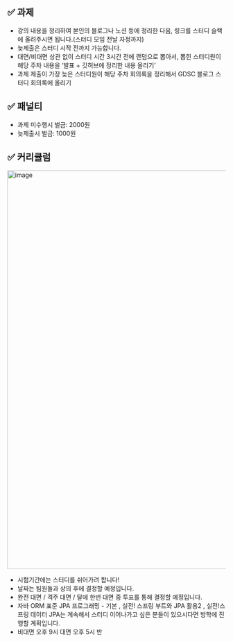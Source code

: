 ## ✅ 과제

- 강의 내용을 정리하여 본인의 블로그나 노션 등에 정리한 다음, 링크를 스터디 슬랙에 올려주시면 됩니다.(스터디 모임 전날 자정까지)
- 늦제출은 스터디 시작 전까지 가능합니다.
- 대면/비대면 상관 없이 스터디 시간 3시간 전에  랜덤으로 뽑아서, 뽑힌 스터디원이 해당 주차 내용을 ‘발표 + 깃허브에 정리한 내용 올리기’
- 과제 제출이 가장 늦은 스터디원이 해당 주차 회의록을 정리해서 GDSC 블로그 스터디 회의록에 올리기

## ✅ 패널티

- 과제 미수행시 벌금: 2000원
- 늦제출시 벌금: 1000원

## ✅ 커리큘럼

<img width="919" alt="image" src="https://user-images.githubusercontent.com/86959644/230705633-c2cdb3a8-2df2-41b0-8415-e932abd86eda.png">

- 시험기간에는 스터디를 쉬어가려 합니다!
- 날짜는 팀원들과 상의 후에 결정할 예정입니다.
- 완전 대면 / 격주 대면 / 달에 한번 대면 중 투표를 통해 결정할 예정입니다.
- 자바 ORM 표준 JPA 프로그래밍 - 기본 , 실전! 스프링 부트와 JPA 활용2 , 실전!스프링 데이터 JPA는 계속해서 스터디 이어나가고 싶은 분들이 있으시다면 방학에 진행할 계획입니다.
- 비대면 오후 9시 대면 오후 5시 반

